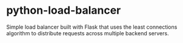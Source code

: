 # python-load-balancer
Simple load balancer built with Flask that uses the least connections algorithm to distribute requests across multiple backend servers.
